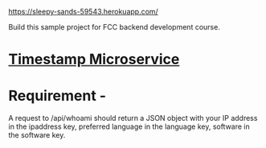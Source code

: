 https://sleepy-sands-59543.herokuapp.com/

Build this sample project for FCC backend development course. 
# [Timestamp Microservice](https://www.freecodecamp.org/learn/apis-and-microservices/apis-and-microservices-projects/timestamp-microservice)

# Requirement - 
A request to /api/whoami should return a JSON object with your IP address in the ipaddress key, preferred language in the language key, software in the software key.
